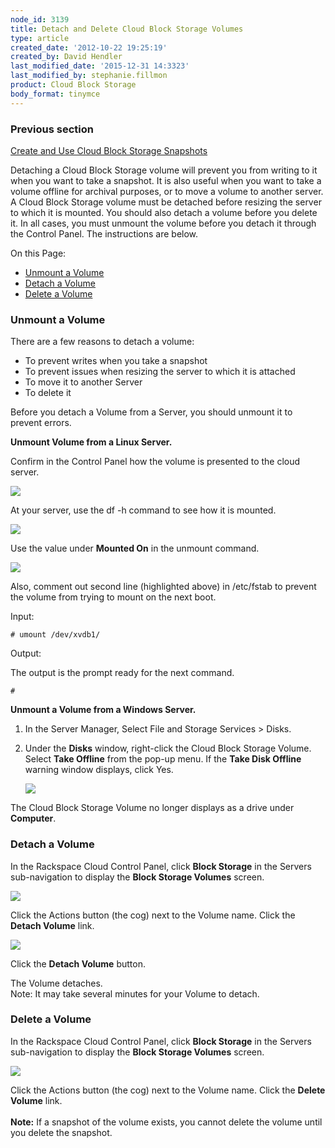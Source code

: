 ```yaml
---
node_id: 3139
title: Detach and Delete Cloud Block Storage Volumes
type: article
created_date: '2012-10-22 19:25:19'
created_by: David Hendler
last_modified_date: '2015-12-31 14:3323'
last_modified_by: stephanie.fillmon
product: Cloud Block Storage
body_format: tinymce
---
```


### Previous section

[Create and Use Cloud Block Storage
Snapshots](https://www.rackspace.com/knowledge_center/article/create-and-use-cloud-block-storage-snapshots)

Detaching a Cloud Block Storage volume will prevent you from writing to
it when you want to take a snapshot. It is also useful when you want to
take a volume offline for archival purposes, or to move a volume to
another server. A Cloud Block Storage volume must be detached before
resizing the server to which it is mounted. You should also detach a
volume before you delete it. In all cases, you must unmount the volume
before you detach it through the Control Panel. The instructions are
below.

On this Page:

-   [Unmount a Volume](#unmount_a_volume)
-   [Detach a Volume](#detach-a-volume)
-   [Delete a Volume](#delete-a-volume)

### Unmount a Volume

There are a few reasons to detach a volume:

-   To prevent writes when you take a snapshot
-   To prevent issues when resizing the server to which it is attached
-   To move it to another Server
-   To delete it

Before you detach a Volume from a Server, you should unmount it to
prevent errors.

**Unmount Volume from a Linux Server.**

Confirm in the Control Panel how the volume is presented to the cloud
server.

![](/knowledge_center/sites/default/files/field/image/cbs_location3_0.png)

At your server, use the df -h command to see how it is mounted.

![](/knowledge_center/sites/default/files/field/image/mount_point.png)

Use the value under **Mounted On** in the unmount command.

![](/knowledge_center/sites/default/files/field/image/fstab2_0.png)

Also, comment out second line (highlighted above) in /etc/fstab to
prevent the volume from trying to mount on the next boot.

Input:

    # umount /dev/xvdb1/

Output:

The output is the prompt ready for the next command.

    #

**Unmount a Volume from a Windows Server.**

1.  In the Server Manager, Select File and Storage Services \> Disks.
2.  Under the **Disks** window, right-click the Cloud Block Storage
    Volume. Select **Take Offline** from the pop-up menu. If the **Take
    Disk Offline** warning window displays, click Yes.

    ![](/knowledge_center/sites/default/files/field/image/win_bringoffline_0.jpeg)

The Cloud Block Storage Volume no longer displays as a drive under
**Computer**.

### Detach a Volume

In the Rackspace Cloud Control Panel, click **Block Storage** in the
Servers sub-navigation to display the **Block Storage Volumes** screen.

![](/knowledge_center/sites/default/files/field/image/cbs_detachvolume_0.jpeg)

Click the Actions button (the cog) next to the Volume name. Click the
**Detach Volume** link.

![](/knowledge_center/sites/default/files/field/image/cbs_detachvolume2_0.jpeg)

Click the **Detach Volume** button.

The Volume detaches.<br>
 Note: It may take several minutes for your Volume to detach.

 

### Delete a Volume

 In the Rackspace Cloud Control Panel, click **Block Storage** in the
Servers sub-navigation to display the **Block Storage Volumes** screen.

![](/knowledge_center/sites/default/files/field/image/cbs_detachvolume3.jpeg)

Click the Actions button (the cog) next to the Volume name. Click the
**Delete Volume** link.<br>
 <br>
 **Note:** If a snapshot of the volume exists, you cannot delete the
volume until you delete the snapshot.

